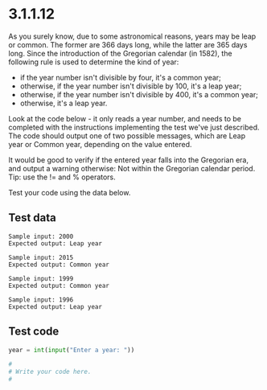 # 3.1.1.12

As you surely know, due to some astronomical reasons, years may be leap or common. The former are 366 days long, while the latter are 365 days long. Since the introduction of the Gregorian calendar (in 1582), the following rule is used to determine the kind of year:

- if the year number isn't divisible by four, it's a common year;
- otherwise, if the year number isn't divisible by 100, it's a leap year;
- otherwise, if the year number isn't divisible by 400, it's a common year;
- otherwise, it's a leap year.

Look at the code below - it only reads a year number, and needs to be completed with the instructions implementing the test we've just described. The code should output one of two possible messages, which are Leap year or Common year, depending on the value entered.

It would be good to verify if the entered year falls into the Gregorian era, and output a warning otherwise: Not within the Gregorian calendar period. Tip: use the != and % operators.

Test your code using the data below.

## Test data

```
Sample input: 2000
Expected output: Leap year

Sample input: 2015
Expected output: Common year

Sample input: 1999
Expected output: Common year

Sample input: 1996
Expected output: Leap year
```

## Test code

```python
year = int(input("Enter a year: "))

#
# Write your code here.
#	
```